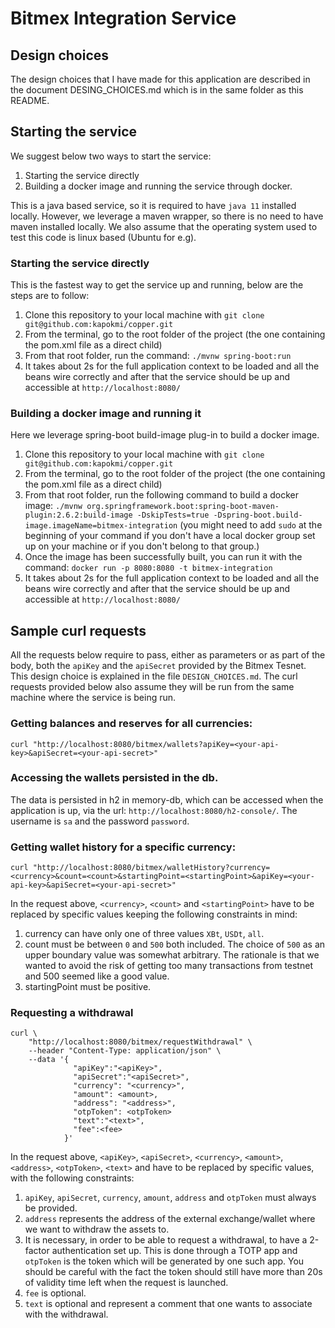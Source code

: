 # Bitmex Integration Service
## Design choices
The design choices that I have made for this application are described in the document DESING_CHOICES.md which is in the same folder as this README.

## Starting the service
We suggest below two ways to start the service: 
1. Starting the service directly
2. Building a docker image and running the service through docker.

This is a java based service, so it is required to have `java 11` installed locally. However, we leverage a maven wrapper, so there is no need to have maven installed locally.
We also assume that the operating system used to test this code is linux based (Ubuntu for e.g).

### Starting the service directly
This is the fastest way to get the service up and running, below are the steps are to follow:
1. Clone this repository to your local machine with `git clone git@github.com:kapokmi/copper.git` 
2. From the terminal, go to the root folder of the project (the one containing the pom.xml file as a direct child)
3. From that root folder, run the command: `./mvnw spring-boot:run`
4. It takes about 2s for the full application context to be loaded and all the beans wire correctly and after that the service should be up and accessible at `http://localhost:8080/`

### Building a docker image and running it
Here we leverage spring-boot build-image plug-in to build a docker image.
1. Clone this repository to your local machine with `git clone git@github.com:kapokmi/copper.git`
2. From the terminal, go to the root folder of the project (the one containing the pom.xml file as a direct child)
3. From that root folder, run the following command to build a docker image: `./mvnw org.springframework.boot:spring-boot-maven-plugin:2.6.2:build-image -DskipTests=true -Dspring-boot.build-image.imageName=bitmex-integration` (you might need to add `sudo` at the beginning of your command if you don't have a local docker group set up on your machine or if you don't belong to that group.)
4. Once the image has been successfully built, you can run it with the command: `docker run -p 8080:8080 -t bitmex-integration`
5. It takes about 2s for the full application context to be loaded and all the beans wire correctly and after that the service should be up and accessible at `http://localhost:8080/`


## Sample curl requests
All the requests below require to pass, either as parameters or as part of the body, both the `apiKey` and the  `apiSecret` provided by the Bitmex Tesnet. This design choice is explained in the file `DESIGN_CHOICES.md`.
The curl requests provided below also assume they will be run from the same machine where the service is being run.

### Getting balances and reserves for all currencies:
`curl "http://localhost:8080/bitmex/wallets?apiKey=<your-api-key>&apiSecret=<your-api-secret>"`

### Accessing the wallets persisted in the db.
The data is persisted in h2 in memory-db, which can be accessed when the application is up, via the url:
`http://localhost:8080/h2-console/`. The username is `sa` and the password `password`.

### Getting wallet history for a specific currency:
`curl "http://localhost:8080/bitmex/walletHistory?currency=<currency>&count=<count>&startingPoint=<startingPoint>&apiKey=<your-api-key>&apiSecret=<your-api-secret>"`

In the request above, `<currency>`, `<count>` and `<startingPoint>` have to be replaced by specific values keeping the following constraints in mind:
1. currency can have only one of three values `XBt`, `USDt`, `all`.
2. count must be between `0` and `500` both included. The choice of `500` as an upper boundary value was somewhat arbitrary. The rationale is that we wanted to avoid the risk of getting too many transactions from testnet and 500 seemed like a good value.
3. startingPoint must be positive.

### Requesting a withdrawal
```
curl \
    "http://localhost:8080/bitmex/requestWithdrawal" \
    --header "Content-Type: application/json" \
    --data '{
              "apiKey":"<apiKey>",
              "apiSecret":"<apiSecret>",
              "currency": "<currency>",
              "amount": <amount>,
              "address": "<address>",
              "otpToken": <otpToken>
              "text":"<text>",
              "fee":<fee>
            }'
```

In the request above, `<apiKey>`, `<apiSecret>`, `<currency>`, `<amount>`, `<address>`, `<otpToken>`, `<text>` and <fee> have to be replaced by specific values, with the following constraints:
1. `apiKey`, `apiSecret`, `currency`, `amount`, `address` and `otpToken` must always be provided.
2. `address` represents the address of the external exchange/wallet where we want to withdraw the assets to.
3. It is necessary, in order to be able to request a withdrawal, to have a 2-factor authentication set up. This is done through a TOTP app and `otpToken` is the token which will be generated by one such app. You should be careful with the fact the token should still have more than 20s of validity time left when the request is launched.
4. `fee` is optional.
5. `text` is optional and represent a comment that one wants to associate with the withdrawal.
